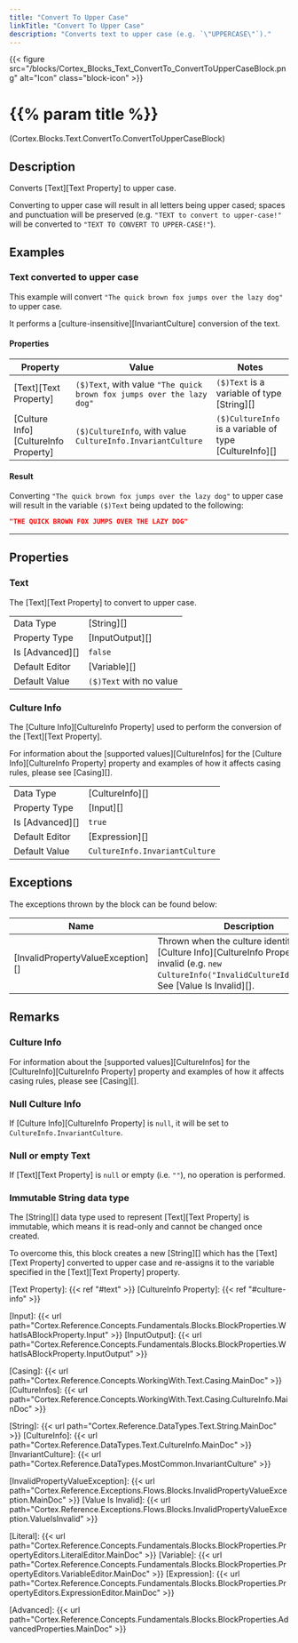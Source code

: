 ```yaml
---
title: "Convert To Upper Case"
linkTitle: "Convert To Upper Case"
description: "Converts text to upper case (e.g. `\"UPPERCASE\"`)."
---
```


{{< figure src="/blocks/Cortex_Blocks_Text_ConvertTo_ConvertToUpperCaseBlock.png" alt="Icon" class="block-icon" >}}

# {{% param title %}}

<p class="namespace">(Cortex.Blocks.Text.ConvertTo.ConvertToUpperCaseBlock)</p>

## Description

Converts [Text][Text Property] to upper case.

Converting to upper case will result in all letters being upper cased; spaces and punctuation will be preserved (e.g. `"TEXT to convert to upper-case!"` will be converted to `"TEXT TO CONVERT TO UPPER-CASE!"`).

## Examples

### Text converted to upper case

This example will convert `"The quick brown fox jumps over the lazy dog"` to upper case.

It performs a [culture-insensitive][InvariantCulture] conversion of the text.

#### Properties

| Property           | Value                     | Notes                                    |
|--------------------|---------------------------|------------------------------------------|
| [Text][Text Property] | `($)Text`, with value `"The quick brown fox jumps over the lazy dog"` | `($)Text` is a variable of type [String][] |
| [Culture Info][CultureInfo Property] | `($)CultureInfo`, with value `CultureInfo.InvariantCulture` | `($)CultureInfo` is a variable of type [CultureInfo][] |

#### Result

Converting `"The quick brown fox jumps over the lazy dog"` to upper case will result in the variable `($)Text` being updated to the following:

```json
"THE QUICK BROWN FOX JUMPS OVER THE LAZY DOG"
```

***

## Properties

### Text

The [Text][Text Property] to convert to upper case.

| | |
|--------------------|---------------------------|
| Data Type | [String][] |
| Property Type | [InputOutput][] |
| Is [Advanced][] | `false` |
| Default Editor | [Variable][] |
| Default Value | `($)Text` with no value |

### Culture Info

The [Culture Info][CultureInfo Property] used to perform the conversion of the [Text][Text Property].

For information about the [supported values][CultureInfos] for the [Culture Info][CultureInfo Property] property and examples of how it affects casing rules, please see [Casing][].

| | |
|--------------------|---------------------------|
| Data Type | [CultureInfo][] |
| Property Type | [Input][] |
| Is [Advanced][] | `true` |
| Default Editor | [Expression][] |
| Default Value | `CultureInfo.InvariantCulture` |

## Exceptions

The exceptions thrown by the block can be found below:

| Name     | Description |
|----------|----------|
| [InvalidPropertyValueException][] | Thrown when the culture identifier of the [Culture Info][CultureInfo Property] is invalid (e.g. `new CultureInfo("InvalidCultureIdentifier")`). See [Value Is Invalid][]. |

## Remarks

### Culture Info

For information about the [supported values][CultureInfos] for the [CultureInfo][CultureInfo Property] property and examples of how it affects casing rules, please see [Casing][].

### Null Culture Info

If [Culture Info][CultureInfo Property] is `null`, it will be set to `CultureInfo.InvariantCulture`.

### Null or empty Text

If [Text][Text Property] is `null` or empty (i.e. `""`), no operation is performed.

### Immutable String data type

The [String][] data type used to represent [Text][Text Property] is immutable, which means it is read-only and cannot be changed once created.

To overcome this, this block creates a new [String][] which has the [Text][Text Property] converted to upper case and re-assigns it to the variable specified in the [Text][Text Property] property.

[Text Property]: {{< ref "#text" >}}
[CultureInfo Property]: {{< ref "#culture-info" >}}

[Input]: {{< url path="Cortex.Reference.Concepts.Fundamentals.Blocks.BlockProperties.WhatIsABlockProperty.Input" >}}
[InputOutput]: {{< url path="Cortex.Reference.Concepts.Fundamentals.Blocks.BlockProperties.WhatIsABlockProperty.InputOutput" >}}

[Casing]: {{< url path="Cortex.Reference.Concepts.WorkingWith.Text.Casing.MainDoc" >}}
[CultureInfos]: {{< url path="Cortex.Reference.Concepts.WorkingWith.Text.Casing.CultureInfo.MainDoc" >}}

[String]: {{< url path="Cortex.Reference.DataTypes.Text.String.MainDoc" >}}
[CultureInfo]: {{< url path="Cortex.Reference.DataTypes.Text.CultureInfo.MainDoc" >}}
[InvariantCulture]: {{< url path="Cortex.Reference.DataTypes.MostCommon.InvariantCulture" >}}

[InvalidPropertyValueException]: {{< url path="Cortex.Reference.Exceptions.Flows.Blocks.InvalidPropertyValueException.MainDoc" >}}
[Value Is Invalid]: {{< url path="Cortex.Reference.Exceptions.Flows.Blocks.InvalidPropertyValueException.ValueIsInvalid" >}}

[Literal]: {{< url path="Cortex.Reference.Concepts.Fundamentals.Blocks.BlockProperties.PropertyEditors.LiteralEditor.MainDoc" >}}
[Variable]: {{< url path="Cortex.Reference.Concepts.Fundamentals.Blocks.BlockProperties.PropertyEditors.VariableEditor.MainDoc" >}}
[Expression]: {{< url path="Cortex.Reference.Concepts.Fundamentals.Blocks.BlockProperties.PropertyEditors.ExpressionEditor.MainDoc" >}}

[Advanced]: {{< url path="Cortex.Reference.Concepts.Fundamentals.Blocks.BlockProperties.AdvancedProperties.MainDoc" >}}
